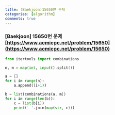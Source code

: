 ```yaml
---
title: (Baekjoon)15650번 문제
categories: [algorithm]
comments: true
---
```


### [Baekjoon] 15650번 문제 [https://www.acmicpc.net/problem/15650](https://www.acmicpc.net/problem/15650)


```python
from itertools import combinations

n, m = map(int, input().split())

a = []
for i in range(n):
    a.append((i+1))

b = list(combinations(a, m))
for i in range(len(b)):
    c = list(b[i])
    print(' '.join(map(str, c)))
```
